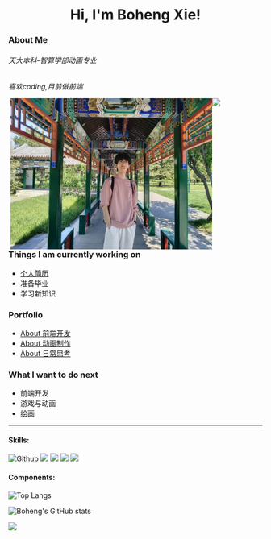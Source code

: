 <h1 align="center">Hi, I'm Boheng Xie!</h1>

### About Me

<em>
<h6>天大本科-智算学部动画专业</h6>
<p>喜欢coding,目前做前端</p>
</em>

<img align="right" src="https://i.imgur.com/IyjFcq1.png" width="100px">

<img align="right" alt="author" src="./static/tianTan.jpg" width="400px" height="auto" />

### Things I am currently working on

- [个人简历](./profile.md "简历")
- 准备毕业
- 学习新知识

### Portfolio

- [About 前端开发](https://mildclimate.github.io/Mildclimate/pages/softE.html)
- [About 动画制作](https://mildclimate.github.io/Mildclimate/pages/animation.html)
- [About 日常思考](https://mildclimate.github.io/Mildclimate/pages/normal.html)

### What I want to do next

- 前端开发
- 游戏与动画
- 绘画

---

#### Skills:

[![Github](https://img.shields.io/badge/-Github-000?style=flat&logo=Github&logoColor=white)](https://github.com/Mildclimate)
![](https://img.shields.io/badge/-Nodejs-43853d?style=flat-square&logo=Node.js&logoColor=white)
![](https://img.shields.io/badge/-JavaScript-e5cd0c?style=flat-square&logo=JavaScript&labelColor=f7df1e&logoColor=000)
![](https://img.shields.io/badge/-Vue.js-29beb0?style=flat-square&logo=vue.js&labelColor=ffffff&color=4FC08D)
![](https://img.shields.io/badge/-React-29beb0?style=flat-square&logo=React&labelColor=ffffff&color=61DAFB)

#### Components:

![Top Langs](https://github-readme-stats.vercel.app/api/top-langs/?username=Mildclimate&layout=compact)

![Boheng's GitHub stats](https://github-readme-stats.vercel.app/api?username=Mildclimate&show_icons=true&theme=tokyonight)

<img src="https://imgur.com/rilHVxA.png"/>
